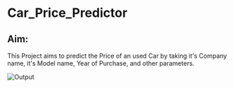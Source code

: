 # Car_Price_Predictor
## **Aim:**

This Project aims to predict the Price of an used Car by taking it's Company name, it's Model name, Year of Purchase, and other parameters.

![Output](https://github.com/Vrush2004/Car_Price_Predictor/assets/131949619/08fac92f-a4ec-4bb8-81c1-99ba3412a2dc)

